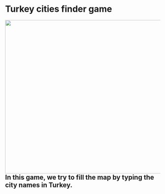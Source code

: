 # Turkey cities finder game

<img align="left" height="500" width="1000" src="https://www.guideoftheworld.net/map/turkey/turkey_map_city_limits.png"/>

## In this game, we try to fill the map by typing the city names in Turkey.
